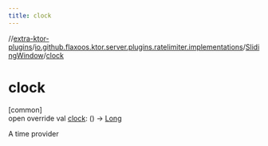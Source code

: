 ```yaml
---
title: clock
---
```

//[extra-ktor-plugins](../../../index.md)/[io.github.flaxoos.ktor.server.plugins.ratelimiter.implementations](../index.md)/[SlidingWindow](index.md)/[clock](clock.md)



# clock



[common]\
open override val [clock](clock.md): () -&gt; [Long](https://kotlinlang.org/api/latest/jvm/stdlib/kotlin/-long/index.md)



A time provider





